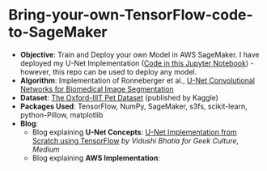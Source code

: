 # Bring-your-own-TensorFlow-code-to-SageMaker


* **Objective**: Train and Deploy your own Model in AWS SageMaker. I have deployed my U-Net Implementation ([Code in this Jupyter Notebook](https://github.com/VidushiBhatia/U-Net-Implementation/blob/main/U_Net_for_Image_Segmentation_From_Scratch_Using_TensorFlow_v4.ipynb)) - however, this repo can be used to deploy any model. 
* **Algorithm**: Implementation of Ronneberger et al., [U-Net Convolutional Networks for Biomedical Image Segmentation](https://arxiv.org/abs/1505.04597)
* **Dataset**: [The Oxford-IIIT Pet Dataset](https://www.kaggle.com/tanlikesmath/the-oxfordiiit-pet-dataset) (published by Kaggle)
* **Packages Used**: TensorFlow, NumPy, SageMaker, s3fs, scikit-learn, python-Pillow, matplotlib
* **Blog**: 
    * Blog explaining **U-Net Concepts**: [U-Net Implementation from Scratch using TensorFlow](https://medium.com/geekculture/u-net-implementation-from-scratch-using-tensorflow-b4342266e406) *by Vidushi Bhatia for Geek Culture, Medium*
    * Blog explaining **AWS Implementation**:
